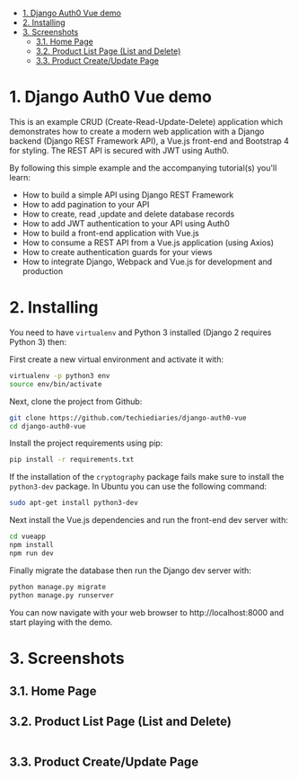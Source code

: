 - [1. Django Auth0 Vue demo](#1-django-auth0-vue-demo)
- [2. Installing](#2-installing)
- [3. Screenshots](#3-screenshots)
  - [3.1. Home Page](#31-home-page)
  - [3.2. Product List Page (List and Delete)](#32-product-list-page-list-and-delete)
  - [3.3. Product Create/Update Page](#33-product-createupdate-page)

# 1. Django Auth0 Vue demo

This is an example CRUD (Create-Read-Update-Delete) application which demonstrates how to create a modern web application with a Django backend (Django REST Framework API), a Vue.js front-end and Bootstrap 4 for styling. The REST API is secured with JWT using Auth0. 

By following this simple example and the accompanying tutorial(s) you'll learn: 

* How to build a simple API using Django REST Framework
* How to add pagination to your API
* How to create, read ,update and delete database records 
* How to add JWT authentication to your API using Auth0
* How to build a front-end application with Vue.js 
* How to consume a REST API from a Vue.js application (using Axios)
* How to create authentication guards for your views
* How to integrate Django, Webpack and Vue.js for development and production 

# 2. Installing

You need to have `virtualenv` and Python 3 installed (Django 2 requires Python 3) then:

First create a new virtual environment and activate it with:

```bash
virtualenv -p python3 env
source env/bin/activate
```

Next, clone the project from Github:

```bash
git clone https://github.com/techiediaries/django-auth0-vue
cd django-auth0-vue
```

Install the project requirements using pip:

```bash
pip install -r requirements.txt
```

If the installation of the `cryptography` package fails make sure to install the `python3-dev` package. In Ubuntu you can use the following command:

```bash
sudo apt-get install python3-dev
``` 

Next install the Vue.js dependencies and run the front-end dev server with:

```bash
cd vueapp
npm install
npm run dev
```

Finally migrate the database then run the Django dev server with:

```bash
python manage.py migrate
python manage.py runserver
``` 

You can now navigate with your web browser to http://localhost:8000 and start playing with the demo.


# 3. Screenshots

## 3.1. Home Page

## 3.2. Product List Page (List and Delete)

![]()

## 3.3. Product Create/Update Page

![]()

![]()

